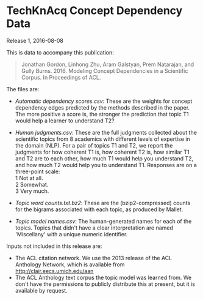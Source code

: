 # TechKnAcq Concept Dependency Data
Release 1, 2016-08-08

This is data to accompany this publication:
> Jonathan Gordon, Linhong Zhu, Aram Galstyan, Prem Natarajan, and Gully
> Burns. 2016. Modeling Concept Dependencies in a Scientific Corpus.
> In Proceedings of ACL.

The files are:

- *Automatic dependency scores.csv*: These are the weights for concept
  dependency edges predicted by the methods described in the paper. The more
  positive a score is, the stronger the prediction that topic T1 would help a
  learner to understand T2?

- *Human judgments.csv*: These are the full judgments collected about the
  scientific topics from 8 academics with different levels of expertise in
  the domain (NLP). For a pair of topics T1 and T2, we report the judgments
  for how coherent T1 is, how coherent T2 is, how similar T1 and T2 are to
  each other, how much T1 would help you understand T2, and how much T2 would
  help you to understand T1. Responses are on a three-point scale:  
  1 Not at all.  
  2 Somewhat.  
  3 Very much.

- *Topic word counts.txt.bz2*: These are the (bzip2-compressed) counts for
  the bigrams associated with each topic, as produced by Mallet.

- *Topic model names.csv*: The human-generated names for each of the topics.
  Topics that didn't have a clear interpretation are named 'Miscellany' with a
  unique numeric identifier.

Inputs not included in this release are:
- The ACL citation network. We use the 2013 release of the ACL Anthology
  Network, which is available from http://clair.eecs.umich.edu/aan
- The ACL Anthology text corpus the topic model was learned from. We don't
  have the permissions to publicly distribute this at present, but it is
  available by request.
